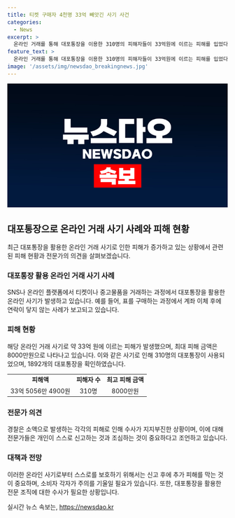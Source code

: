 ```yaml
---
title: 티켓 구매자 4천명 33억 빼앗긴 사기 사건
categories:
  - News
excerpt: >
  온라인 거래를 통해 대포통장을 이용한 310명의 피해자들이 33억원에 이르는 피해를 입었다. 주로 중고물품 거래와 티켓 구매 과정에서 사기를 당한 것으로 확인되었는데, 이에 대한 경찰의 수사 진척이 미진한 상황이다. 피해자들은 안전한 거래를 위해 조심해야 하며, 피해를 입은 경우 즉시 신고해야 한다는 전문가들의 조언이 제시되고 있다. 해당 사건은 경찰의 수사 어려움과 함께 온라인 거래 시 주의가 필요한 문제를 보여주고 있다.
feature_text: >
  온라인 거래를 통해 대포통장을 이용한 310명의 피해자들이 33억원에 이르는 피해를 입었다. 주로 중고물품 거래와 티켓 구매 과정에서 사기를 당한 것으로 확인되었는데, 이에 대한 경찰의 수사 진척이 미진한 상황이다. 피해자들은 안전한 거래를 위해 조심해야 하며, 피해를 입은 경우 즉시 신고해야 한다는 전문가들의 조언이 제시되고 있다. 해당 사건은 경찰의 수사 어려움과 함께 온라인 거래 시 주의가 필요한 문제를 보여주고 있다.
image: '/assets/img/newsdao_breakingnews.jpg'
---
```


<p><img src="/assets/img/newsdao_breakingnews.jpg" alt="koreaapp 속보" /></p>

<h2 data-ke-size="size26">대포통장으로 온라인 거래 사기 사례와 피해 현황</h2>

<p data-ke-size="size16">최근 대포통장을 활용한 온라인 거래 사기로 인한 피해가 증가하고 있는 상황에서 관련된 피해 현황과 전문가의 의견을 살펴보겠습니다.</p>

<h3><b>대포통장 활용 온라인 거래 사기 사례</b></h3>

<p data-ke-size="size16">SNS나 온라인 플랫폼에서 티켓이나 중고물품을 거래하는 과정에서 대포통장을 활용한 온라인 사기가 발생하고 있습니다. 예를 들어, 표를 구매하는 과정에서 계좌 이체 후에 연락이 닿지 않는 사례가 보고되고 있습니다.</p>

<h3><b>피해 현황</b></h3>

<p data-ke-size="size16">해당 온라인 거래 사기로 약 33억 원에 이르는 피해가 발생했으며, 최대 피해 금액은 8000만원으로 나타나고 있습니다. 이와 같은 사기로 인해 310명의 대포통장이 사용되었으며, 1892개의 대포통장을 확인하였습니다.</p>

<table>
    <tr>
        <td style="text-align: center; height: 17px;"><b>피해액</b></td>
        <td style="text-align: center; height: 17px;"><b>피해자 수</b></td>
        <td style="text-align: center; height: 17px;"><b>최고 피해 금액</b></td>
    </tr>
    <tr>
        <td style="text-align: center; height: 17px;">33억 5056만 4900원</td>
        <td style="text-align: center; height: 17px;">310명</td>
        <td style="text-align: center; height: 17px;">8000만원</td>
    </tr>
</table>

<h3><b>전문가 의견</b></h3>

<p data-ke-size="size16">경찰은 소액으로 발생하는 각각의 피해로 인해 수사가 지지부진한 상황이며, 이에 대해 전문가들은 개인이 스스로 신고하는 것과 조심하는 것이 중요하다고 조언하고 있습니다.</p>

<h3><b>대책과 전망</b></h3>

<p data-ke-size="size16">이러한 온라인 사기로부터 스스로를 보호하기 위해서는 신고 후에 추가 피해를 막는 것이 중요하며, 소비자 각자가 주의를 기울일 필요가 있습니다. 또한, 대포통장을 활용한 전문 조직에 대한 수사가 필요한 상황입니다.</p>
실시간 뉴스 속보는, <a href="https://newsdao.kr" rel="dofollow">https://newsdao.kr</a>


